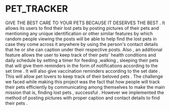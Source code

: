 # PET_TRACKER
GIVE THE BEST CARE TO YOUR PETS BECAUSE IT DESERVES THE BEST .
It allows its users to find their lost pets by posting pictures of their pets and mentioning any unique identification or other similar features by which  random people viewing the posts will be able to help find the lost pets in case they come across it anywhere by using the person's contact details that he or she can caption under their respective posts. Also , an additional feature allows the user to keep track of their pets' health conditions and daily schedule  by setting a timer for feeding ,walking , sleeping their pets that will give them reminders in the form of notifications according to the set time . It will also give vaccination reminders according to the set date . This will allow pet lovers to keep track of their beloved pets .
The challenge we faced while making this project was the fact that how people will track their pets efficiently by communicating among themselves to make the main mission  that is, finding lost pets , successful .  However we implemented the method of posting pictures with proper caption and contact details to find their pets . 
